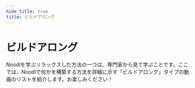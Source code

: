 ```yaml
---
hide_title: true
title: ビルドアロング
---
```


# ビルドアロング

Noodlを学ぶリラックスした方法の一つは、専門家から見て学ぶことです。ここでは、Noodlで何かを構築する方法を詳細に示す「ビルドアロング」タイプの動画のリストを紹介します。お楽しみください！



